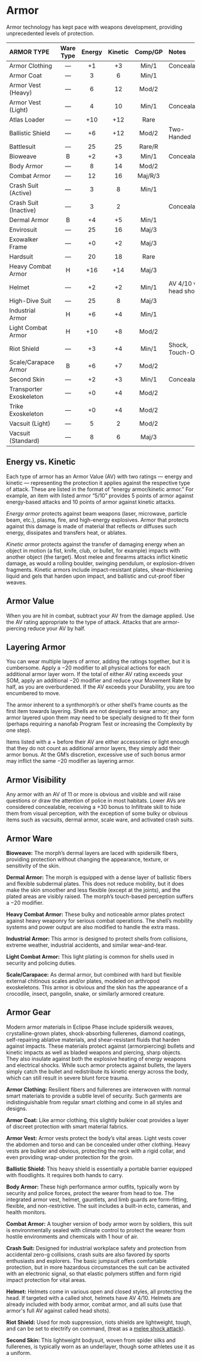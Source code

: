 # Armor

Armor technology has kept pace with weapons development, providing unprecedented levels of protection.

| ARMOR TYPE                | Ware Type | Energy | Kinetic | Comp/<!-- CLEANED wbr -->GP | Notes                  |
| :------------------------ | :-------: | :----: | :-----: | :----------: | :--------------------- |
| Armor Clothing            |     —     |   +1   |   +3    |    Min/1     | Concealable            |
| Armor Coat                |     —     |   3    |    6    |    Min/1     |                        |
| Armor Vest (Heavy)        |     —     |   6    |   12    |    Mod/2     |                        |
| Armor Vest (Light)        |     —     |   4    |   10    |    Min/1     | Concealable            |
| Atlas Loader              |     —     |  +10   |   +12   |     Rare     |                        |
| Ballistic Shield          |     —     |   +6   |   +12   |    Mod/2     | Two-Handed             |
| Battlesuit                |     —     |   25   |   25    |    Rare/R    |                        |
| Bioweave                  |     B     |   +2   |   +3    |    Min/1     | Concealable            |
| Body Armor                |     —     |   8    |   14    |    Mod/2     |                        |
| Combat Armor              |     —     |   12   |   16    |   Maj/R/3    |                        |
| Crash Suit (Active)       |     —     |   3    |    8    |    Min/1     |                        |
| Crash Suit (Inactive)     |     —     |   3    |    2    |              | Concealable            |
| Dermal Armor              |     B     |   +4   |   +5    |    Min/1     |                        |
| Envirosuit                |     —     |   25   |   16    |    Maj/3     |                        |
| Exowalker Frame           |     —     |   +0   |   +2    |    Maj/3     |                        |
| Hardsuit                  |     —     |   20   |   18    |     Rare     |                        |
| Heavy Combat Armor        |     H     |  +16   |   +14   |    Maj/3     |                        |
| Helmet                    |     —     |   +2   |   +2    |    Min/1     | AV 4/10 vs. head shots |
| High-Dive Suit            |     —     |   25   |    8    |    Maj/3     |                        |
| Industrial Armor          |     H     |   +6   |   +4    |    Min/1     |                        |
| Light Combat Armor        |     H     |  +10   |   +8    |    Mod/2     |                        |
| Riot Shield               |     —     |   +3   |   +4    |    Min/1     | Shock, Touch-Only      |
| Scale/<!-- CLEANED wbr -->Carapace Armor |     B     |   +6   |   +7    |    Mod/2     |                        |
| Second Skin               |     —     |   +2   |   +3    |    Min/1     | Concealable            |
| Transporter Exoskeleton   |     —     |   +0   |   +4    |    Mod/2     |                        |
| Trike Exoskeleton         |     —     |   +0   |   +4    |    Mod/2     |                        |
| Vacsuit (Light)           |     —     |   5    |    2    |    Mod/2     |                        |
| Vacsuit (Standard)        |     —     |   8    |    6    |    Maj/3     |                        |

## Energy vs. Kinetic

Each type of armor has an Armor Value (AV) with two ratings — energy and kinetic — representing the protection it applies against the respective type of attack. These are listed in the format of “energy armor/kinetic armor.” For example, an item with listed armor “5/10” provides 5 points of armor against energy-based attacks and 10 points of armor against kinetic attacks.

_Energy armor_ protects against beam weapons (laser, microwave, particle beam, etc.), plasma, fire, and high-energy explosives. Armor that protects against this damage is made of material that reflects or diffuses such energy, dissipates and transfers heat, or ablates.

_Kinetic armor_ protects against the transfer of damaging energy when an object in motion (a fist, knife, club, or bullet, for example) impacts with another object (the target). Most melee and firearms attacks inflict kinetic damage, as would a rolling boulder, swinging pendulum, or explosion-driven fragments. Kinetic armors include impact-resistant plates, shear-thickening liquid and gels that harden upon impact, and ballistic and cut-proof fiber weaves.

## Armor Value

When you are hit in combat, subtract your AV from the damage applied. Use the AV rating appropriate to the type of attack. Attacks that are armor-piercing reduce your AV by half.

## Layering Armor

You can wear multiple layers of armor, adding the ratings together, but it is cumbersome. Apply a −20 modifier to all physical actions for each additional armor layer worn. If the total of either AV rating exceeds your SOM, apply an additional −20 modifier and reduce your Movement Rate by half, as you are overburdened. If the AV exceeds your Durability, you are too encumbered to move.

The armor inherent to a synthmorph’s or other shell’s frame counts as the first item towards layering. Shells are not designed to wear armor; any armor layered upon them may need to be specially designed to fit their form (perhaps requiring a nanofab Program Test or increasing the Complexity by one step).

Items listed with a + before their AV are either accessories or light enough that they do not count as additional armor layers, they simply add their armor bonus. At the GM’s discretion, excessive use of such bonus armor may inflict the same −20 modifier as layering armor.

## Armor Visibility

Any armor with an AV of 11 or more is obvious and visible and will raise questions or draw the attention of police in most habitats. Lower AVs are considered concealable, receiving a +30 bonus to Infiltrate skill to hide them from visual perception, with the exception of some bulky or obvious items such as vacsuits, dermal armor, scale ware, and activated crash suits.

## Armor Ware

**Bioweave:** The morph’s dermal layers are laced with spidersilk fibers, providing protection without changing the appearance, texture, or sensitivity of the skin.

**Dermal Armor:** The morph is equipped with a dense layer of ballistic fibers and flexible subdermal plates. This does not reduce mobility, but it does make the skin smoother and less flexible (except at the joints), and the plated areas are visibly raised. The morph’s touch-based perception suffers a −20 modifier.

**Heavy Combat Armor:** These bulky and noticeable armor plates protect against heavy weaponry for serious combat operations. The shell’s mobility systems and power output are also modified to handle the extra mass.

**Industrial Armor:** This armor is designed to protect shells from collisions, extreme weather, industrial accidents, and similar wear-and-tear.

**Light Combat Armor:** This light plating is common for shells used in security and policing duties.

**Scale/Carapace:** As dermal armor, but combined with hard but flexible external chitinous scales and/or plates, modeled on arthropod exoskeletons. This armor is obvious and the skin has the appearance of a crocodile, insect, pangolin, snake, or similarly armored creature.

## Armor Gear

Modern armor materials in Eclipse Phase include spidersilk weaves, crystalline-grown plates, shock-absorbing fullerenes, diamond coatings, self-repairing ablative materials, and shear-resistant fluids that harden against impacts. These materials protect against (armorpiercing) bullets and kinetic impacts as well as bladed weapons and piercing, sharp objects. They also insulate against both the explosive heating of energy weapons and electrical shocks. While such armor protects against bullets, the layers simply catch the bullet and redistribute its kinetic energy across the body, which can still result in severe blunt force trauma.

**Armor Clothing:** Resilient fibers and fullerenes are interwoven with normal smart materials to provide a subtle level of security. Such garments are indistinguishable from regular smart clothing and come in all styles and designs.

**Armor Coat:** Like armor clothing, this slightly bulkier coat provides a layer of discreet protection with smart material fabrics.

**Armor Vest:** Armor vests protect the body’s vital areas. Light vests cover the abdomen and torso and can be concealed under other clothing. Heavy vests are bulkier and obvious, protecting the neck with a rigid collar, and even providing wrap-under protection for the groin.

**Ballistic Shield:** This heavy shield is essentially a portable barrier equipped with floodlights. It requires both hands to carry.

**Body Armor:** These high performance armor outfits, typically worn by security and police forces, protect the wearer from head to toe. The integrated armor vest, helmet, gauntlets, and limb guards are form-fitting, flexible, and non-restrictive. The suit includes a built-in ecto, cameras, and health monitors.

**Combat Armor:** A tougher version of body armor worn by soldiers, this suit is environmentally sealed with climate control to protect the wearer from hostile environments and chemicals with 1 hour of air.

**Crash Suit:** Designed for industrial workplace safety and protection from accidental zero-g collisions, crash suits are also favored by sports enthusiasts and explorers. The basic jumpsuit offers comfortable protection, but in more hazardous circumstances the suit can be activated with an electronic signal, so that elastic polymers stiffen and form rigid impact protection for vital areas.

**Helmet:** Helmets come in various open and closed styles, all protecting the head. If targeted with a called shot, helmets have AV 4/10. Helmets are already included with body armor, combat armor, and all suits (use that armor's full AV against called head shots).

**Riot Shield:** Used for mob suppression, riots shields are lightweight, tough, and can be set to electrify on command, (treat as a [melee shock attack](../12/15-special-attacks.md#shock-attacks)).

**Second Skin:** This lightweight bodysuit, woven from spider silks and fullerenes, is typically worn as an underlayer, though some athletes use it as a uniform.
